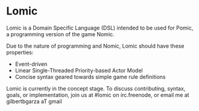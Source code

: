 # Lomic

Lomic is a Domain Specific Language (DSL) intended to be used for Pomic, a programming version of the game Nomic.

Due to the nature of programming and Nomic, Lomic should have these properties:

  * Event-driven
  * Linear Single-Threaded Priority-based Actor Model
  * Concise syntax geared towards simple game rule definitions

Lomic is currently in the concept stage. To discuss contributing, syntax, goals, or implementation, join us at #lomic on irc.freenode, or email me at gilbertbgarza aT gmail
